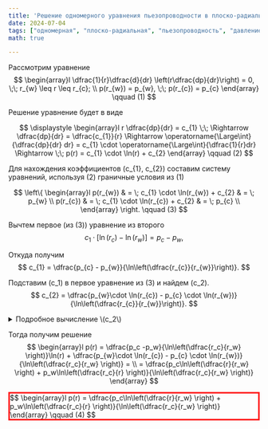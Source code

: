 ```yaml
---
title: 'Решение одномерного уравнения пьезопроводности в плоско-радиальной постановке'
date: 2024-07-04
tags: ["одномерная", "плоско-радиальная", "пьезопроводность", "давление"]
math: true

---
```


Рассмотрим уравнение 
$$
\begin{array}l
\dfrac{1}{r}\dfrac{d}{dr} \left(r\dfrac{dp}{dr}\right) = 0, \;\; r_{w} \leq r \leq r_{c}; \\
p(r_{w}) = p_{w}, \;\; p(r_{c}) = p_{c}
\end{array}
\qquad (1)
$$

Решение уравнение будет в виде
<!-- $$
p(r) = C_1 \ln(r) + C_2.
$$ -->
$$
\displaystyle
\begin{array}l
r \dfrac{dp}{dr} = c_{1} \;\; \Rightarrow \dfrac{dp}{dr} = \dfrac{c_{1}}{r} \Rightarrow \operatorname{\Large\int}{\dfrac{dp}{dr} dr} = c_{1} \cdot \operatorname{\Large\int}{\dfrac{1}{r}dr} \Rightarrow \;\; p(r) = c_{1} \cdot \ln(r) + c_{2}
\end{array}
\qquad (2)
$$

Для нахождения коэффициентов \(c_{1}, c_{2}\) составим систему уравнений, используя (2) граничные условия из (1)

$$
\left\{
\begin{array}l
p(r_{w}) & = \; c_{1} \cdot \ln(r_{w}) + c_{2} & = \; p_{w} \\
p(r_{c}) & = \; c_{1} \cdot \ln(r_{c}) + c_{2} & = \; p_{c} \\
\end{array}
\right.
\qquad (3)
$$

Вычтем первое (из (3)) уравнение из второго
$$
c_{1} \cdot \left[\ln(r_{c}) - \ln(r_{w})\right] = p_{c} - p_{w},
$$

Откуда получим
$$
c_{1} = \dfrac{p_{c} - p_{w}}{\ln\left(\dfrac{r_{c}}{r_{w}}\right)}.
$$

Подставим \(c_1\) в первое уравнение из (3) и найдем \(c_2\).
$$
c_{2} = \dfrac{p_{w}\cdot \ln(r_{c}) - p_{c} \cdot \ln(r_{w})}{\ln\left(\dfrac{r_{c}}{r_{w}}\right)}.
$$


<details>
<summary>Подробное вычисление \(c_2\)</summary>
$$
\begin{array}l
c_{2} = p_{w} - c_{1} \cdot \ln(r_{w}) = p_{w} - \dfrac{\ln(r_{w})\left(p_{c} - p_{w}\right)}{\ln\left(\dfrac{r_{c}}{r_{w}}\right)} = \dfrac{p_{w} \cdot\ln\left(\dfrac{r_{c}}{r_{w}}\right) - p_{c} \cdot \ln(r_{w}) + p_{w} \cdot \ln(r_{w})}{\ln\left(\dfrac{r_{c}}{r_{w}}\right)} = \\ = \dfrac{p_{w} \cdot \left[ \ln(r_{c}) - \ln(r_{w})\right] - p_{c} \cdot \ln(r_{w}) + p_{w} \cdot \ln(r_{w})}{\ln\left(\dfrac{r_{c}}{r_{w}}\right)} = \dfrac{p_{w}\cdot \ln(r_{c}) - p_{c} \cdot \ln(r_{w})}{\ln\left(\dfrac{r_{c}}{r_{w}}\right)}.
\end{array}
$$
</details>

Тогда получим решение
$$
\begin{array}l
p(r) = \dfrac{p_c -p_w}{\ln\left(\dfrac{r_c}{r_w} \right)}\ln(r) + \dfrac{p_{w}\cdot \ln(r_{c}) - p_{c} \cdot \ln(r_{w})}{\ln\left(\dfrac{r_c}{r_w} \right)} = \\
= \dfrac{p_c\ln\left(\dfrac{r}{r_w} \right) + p_w\ln\left(\dfrac{r_c}{r} \right)}{\ln\left(\dfrac{r_c}{r_w} \right)}
\end{array}
$$

<div style="border: 3px solid red">
$$
\begin{array}l
p(r) = \dfrac{p_c\ln\left(\dfrac{r}{r_w} \right) + p_w\ln\left(\dfrac{r_c}{r} \right)}{\ln\left(\dfrac{r_c}{r_w} \right)}
\end{array}
\qquad (4)
$$
</div>
